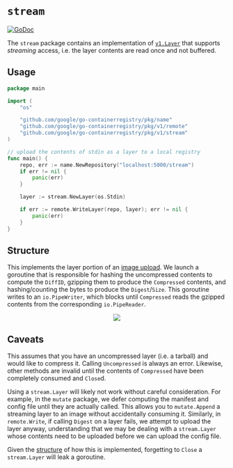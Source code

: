 # `stream`

[![GoDoc](https://godoc.org/github.com/google/go-containerregistry/pkg/v1/stream?status.svg)](https://godoc.org/github.com/google/go-containerregistry/pkg/v1/stream)

The `stream` package contains an implementation of
[`v1.Layer`](https://godoc.org/github.com/google/go-containerregistry/pkg/v1#Layer)
that supports _streaming_ access, i.e. the layer contents are read once and not
buffered.

## Usage

```go
package main

import (
	"os"

	"github.com/google/go-containerregistry/pkg/name"
	"github.com/google/go-containerregistry/pkg/v1/remote"
	"github.com/google/go-containerregistry/pkg/v1/stream"
)

// upload the contents of stdin as a layer to a local registry
func main() {
	repo, err := name.NewRepository("localhost:5000/stream")
	if err != nil {
		panic(err)
	}

	layer := stream.NewLayer(os.Stdin)

	if err := remote.WriteLayer(repo, layer); err != nil {
		panic(err)
	}
}
```

## Structure

This implements the layer portion of an [image
upload](/pkg/v1/remote#anatomy-of-an-image-upload). We launch a goroutine that
is responsible for hashing the uncompressed contents to compute the `DiffID`,
gzipping them to produce the `Compressed` contents, and hashing/counting the
bytes to produce the `Digest`/`Size`. This goroutine writes to an
`io.PipeWriter`, which blocks until `Compressed` reads the gzipped contents from
the corresponding `io.PipeReader`.

<p align="center">
  <img src="/images/stream.dot.svg" />
</p>

## Caveats

This assumes that you have an uncompressed layer (i.e. a tarball) and would like
to compress it. Calling `Uncompressed` is always an error. Likewise, other
methods are invalid until the contents of `Compressed` have been completely
consumed and `Close`d.

Using a `stream.Layer` will likely not work without careful consideration. For
example, in the `mutate` package, we defer computing the manifest and config
file until they are actually called. This allows you to `mutate.Append` a
streaming layer to an image without accidentally consuming it. Similarly, in
`remote.Write`, if calling `Digest` on a layer fails, we attempt to upload the
layer anyway, understanding that we may be dealing with a `stream.Layer` whose
contents need to be uploaded before we can upload the config file.

Given the [structure](#structure) of how this is implemented, forgetting to
`Close` a `stream.Layer` will leak a goroutine.
